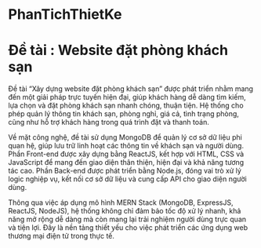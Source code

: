 # PhanTichThietKe
# Đề tài : Website đặt phòng khách sạn

Đề tài “Xây dựng website đặt phòng khách sạn” được phát triển nhằm mang đến một giải pháp trực tuyến hiện đại, giúp khách hàng dễ dàng tìm kiếm, lựa chọn và đặt phòng khách sạn nhanh chóng, thuận tiện. Hệ thống cho phép quản lý thông tin khách sạn, phòng nghỉ, giá cả, tình trạng phòng, cũng như hỗ trợ khách hàng trong quá trình đặt và thanh toán.

Về mặt công nghệ, đề tài sử dụng MongoDB để quản lý cơ sở dữ liệu phi quan hệ, giúp lưu trữ linh hoạt các thông tin về khách sạn và người dùng. Phần Front-end được xây dựng bằng ReactJS, kết hợp với HTML, CSS và JavaScript để mang đến giao diện thân thiện, hiện đại và khả năng tương tác cao. Phần Back-end được phát triển bằng Node.js, đóng vai trò xử lý logic nghiệp vụ, kết nối cơ sở dữ liệu và cung cấp API cho giao diện người dùng.

Thông qua việc áp dụng mô hình MERN Stack (MongoDB, ExpressJS, ReactJS, NodeJS), hệ thống không chỉ đảm bảo tốc độ xử lý nhanh, khả năng mở rộng dễ dàng mà còn mang lại trải nghiệm người dùng trực quan và tiện lợi. Đây là nền tảng thiết yếu cho việc phát triển các ứng dụng web thương mại điện tử trong thực tế.
